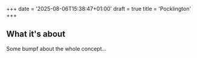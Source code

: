 +++
date = '2025-08-06T15:38:47+01:00'
draft = true
title = 'Pocklington'
+++
## What it's about
Some bumpf about the whole concept...